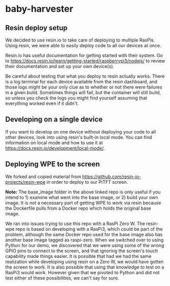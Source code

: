 # baby-harvester

## Resin deploy setup
We decided to use resin.io to take care of deploying to multiple RasPis. Using resin, we were able to easily deploy code to all our devices at once.

Resin.io has useful documentation for getting started with their system. Go to https://docs.resin.io/learn/getting-started/raspberrypi3/nodejs/ to review their documentation and set up your own device(s).

Be careful about testing that what you deploy to resin actually works. There is a log terminal for each device available from the resin dashboard, and those logs might be your only clue as to whether or not there were failures in a given build. Sometimes things will fail, but the container will still build, so unless you check the logs you might find yourself assuming that everything worked even if it didn't.

## Developing on a single device
If you want to develop on one device without deploying your code to all other devices, look into using resin's built-in local mode. You can find information on local mode and how to use it at https://docs.resin.io/development/local-mode/.

## Deploying WPE to the screen
We forked and copied material from https://github.com/resin-io-projects/resin-wpe in order to deploy to our PiTFT screen.

**Note:** The base_image folder in the above linked repo is only useful if you intend to 1) examine what went into the base image, or 2) build your own image. It is *not* a necessary part of getting WPE to work via resin because the Dockerfile pulls from a Docker repo which holds the original base image.

We ran into issues trying to use this repo with a RasPi Zero W. The resin-wpe repo is based on developing with a RasPi3, which could be part of the problem, although the same Docker repo used for the base image also has another base image tagged as raspi-zero. When we switched over to using Python for our demo, we discovered that we were using some of the wrong GPIO pins to connect to the screen, and that ignoring the screen's touch capability made things easier. It is possible that had we had the same realization while developing using resin on a Zero W, we would have gotten the screen to work. It is also possible that using that knowledge to test on a RasPi3 would work. However given that we pivoted to Python and did not test either of these possibilities, we can't say for sure.